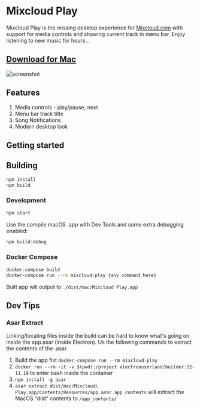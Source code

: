Mixcloud Play
=====
Mixcloud Play is the missing desktop experience for [Mixcloud.com](https://www.mixcloud.com) with support for media controls and showing current track in menu bar. Enjoy listening to new music for hours...

## [Download for Mac](https://github.com/mountainash/Mixcloud-Play/releases/download/v0.9.7/MixCloud.Play.app.zip)

![screenshot](https://raw.githubusercontent.com/mountainash/Mixcloud-Play/master/Screenshot.png)

## Features
1. Media controls - play/pause, next
2. Menu bar track title
3. Song Notifications
4. Modern desktop look

## Getting started
## Building
```sh
npm install
npm build
```

### Development

```sh
npm start
```

Use the compile macOS .app with Dev Tools and some extra debugging enabled:

```sh
npm build:debug
```

### Docker Compose
```sh
docker-compose build
docker-compose run --rm mixcloud-play {any command here}
```

Built app will output to `./dist/mac/Mixcloud Play.app`

## Dev Tips
### Asar Extract
Linking/locating files inside the build can be hard to know what's going on inside the app.asar (inside Electron). Us the following commands to extract the contents of the .asar.

1. Build the app fist `docker-compose run --rm mixcloud-play`
1. `docker run --rm -it -v $(pwd):/project electronuserland/builder:12-11.19` to enter bash inside the container
1. `npm install -g asar`
1. `asar extract dist/mac/Mixcloud\ Play.app/Contents/Resources/app.asar app_contents` will extract the MacOS "dist" contents to `/app_contents/`